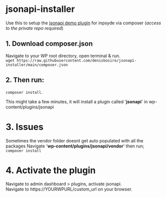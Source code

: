 # jsonapi-installer
Use this to setup the [jsonapi demo plugin](https://github.com/denisbosire/jsonapi) for inpsyde via composer (*access to the private repo required*)

## 1. Download composer.json
Navigate to your WP root directory, open terminal & run.  
`wget https://raw.githubusercontent.com/denisbosire/jsonapi-installer/main/composer.json`

## 2. Then run:
`composer install`. 

This might take a few minutes, it will install a plugin called '**jsonapi**' in wp-content/plugins/jsonapi

# 3. Issues
Sometimes the vendor folder doesnt get auto populated with all the packages
Navigate '**wp-content/plugins/jsonapi/vendor**' then run;
`composer install` 

# 4. Activate the plugin
Navigate to admin dashboard > plugins, activate jsonapi.  
Navigate to https://YOURWPURL/custom_url on your browser.
